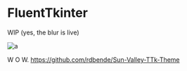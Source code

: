 # FluentTkinter

WIP
(yes, the blur is live)

![a](https://github.com/Peticali/FluentTkinter/blob/main/NKoIhn33L6.gif?raw=true)

W O W. https://github.com/rdbende/Sun-Valley-TTk-Theme
